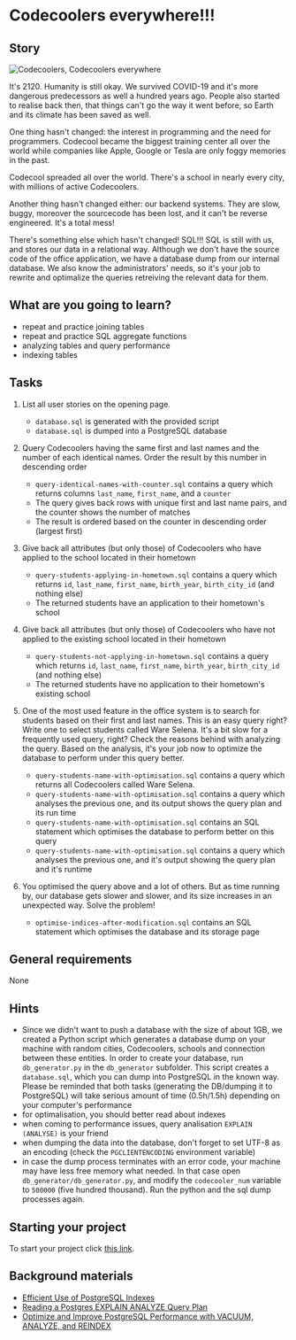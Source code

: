 # Codecoolers everywhere!!!

## Story

![Codecoolers, Codecoolers everywhere](https://i.imgflip.com/44j3vf.jpg)

It's 2120. Humanity is still okay. We survived COVID-19 and it's more dangerous predecessors as well a hundred years ago. People also started to realise back then, that things can't go the way it went before, so Earth and its climate has been saved as well.

One thing hasn't changed: the interest in programming and the need for programmers. Codecool became the biggest training center all over the world while companies like Apple, Google or Tesla are only foggy memories in the past.

Codecool spreaded all over the world. There's a school in nearly every city, with millions of active Codecoolers.

Another thing hasn't changed either: our backend systems. They are slow, buggy, moreover the sourcecode has been lost, and it can't be reverse engineered. It's a total mess!

There's something else which hasn't changed! SQL!!! SQL is still with us, and stores our data in a relational way. Although we don't have the source code of the office application, we have a database dump from our internal database. We also know the administrators' needs, so it's your job to rewrite and optimalize the queries retreiving the relevant data for them.

## What are you going to learn?

- repeat and practice joining tables
- repeat and practice SQL aggregate functions
- analyzing tables and query performance
- indexing tables

## Tasks

1. List all user stories on the opening page.
    - `database.sql` is generated with the provided script
    - `database.sql` is dumped into a PostgreSQL database

2. Query Codecoolers having the same first and last names and the number of each identical names. Order the result by this number in descending order
    - `query-identical-names-with-counter.sql` contains a query which returns columns `last_name`, `first_name`, and a `counter`
    - The query gives back rows with unique first and last name pairs, and the counter shows the number of matches
    - The result is ordered based on the counter in descending order (largest first)

3. Give back all attributes (but only those) of Codecoolers who have applied to the school located in their hometown
    - `query-students-applying-in-hometown.sql` contains a query which returns `id`, `last_name`, `first_name`, `birth_year`, `birth_city_id` (and nothing else)
    - The returned students have an application to their hometown's school

4. Give back all attributes (but only those) of Codecoolers who have not applied to the existing school located in their hometown
    - `query-students-not-applying-in-hometown.sql` contains a query which returns `id`, `last_name`, `first_name`, `birth_year`, `birth_city_id` (and nothing else)
    - The returned students have no application to their hometown's existing school

5. One of the most used feature in the office system is to search for students based on their first and last names. This is an easy query right? Write one to select students called Ware Selena. It's a bit slow for a frequently used query, right? Check the reasons behind with analyzing the query. Based on the analysis, it's your job now to optimize the database to perform under this query better.
    - `query-students-name-with-optimisation.sql` contains a query which returns all Codecoolers called Ware Selena.
    - `query-students-name-with-optimisation.sql` contains a query which analyses the previous one, and its output shows the query plan and its run time
    - `query-students-name-with-optimisation.sql` contains an SQL statement which optimises the database to perform better on this query
    - `query-students-name-with-optimisation.sql` contains a query which analyses the previous one, and it's output showing the query plan and it's runtime

6. You optimised the query above and a lot of others. But as time running by, our database gets slower and slower, and its size increases in an unexpected way. Solve the problem!
    - `optimise-indices-after-modification.sql` contains an SQL statement which optimises the database and its storage page

## General requirements

None

## Hints

- Since we didn't want to push a database with the size of about 1GB, we created a Python script which generates a database dump on your machine with random cities, Codecoolers, schools and connection between these entities. In order to create your database, run `db_generator.py` in the `db_generator` subfolder. This script creates a `database.sql`, which you can dump into PostgreSQL in the known way. Please be reminded that both tasks (generating the DB/dumping it to PostgreSQL) will take serious amount of time (0.5h/1.5h) depending on your computer's performance
- for optimalisation, you should better read about indexes
- when coming to performance issues, query analisation `EXPLAIN (ANALYSE)` is your friend
- when dumping the data into the database, don't forget to set UTF-8 as an encoding (check the `PGCLIENTENCODING` environment variable)
- in case the dump process terminates with an error code, your machine may have less free memory what needed. In that case open `db_generator/db_generator.py`, and modify the `codecooler_num` variable to `500000` (five hundred thousand). Run the python and the sql dump processes again.

## Starting your project

To start your project click [this link](https://journey.code.cool/v2/project/solo/blueprint/codecoolers-everywhere/general).

## Background materials

- <i class="far fa-exclamation"></i> [Efficient Use of PostgreSQL Indexes](https://devcenter.heroku.com/articles/postgresql-indexes)
- <i class="far fa-exclamation"></i> [Reading a Postgres EXPLAIN ANALYZE Query Plan](https://thoughtbot.com/blog/reading-an-explain-analyze-query-plan)
- <i class="far fa-exclamation"></i> [Optimize and Improve PostgreSQL Performance with VACUUM, ANALYZE, and REINDEX](https://confluence.atlassian.com/kb/optimize-and-improve-postgresql-performance-with-vacuum-analyze-and-reindex-885239781.html)
